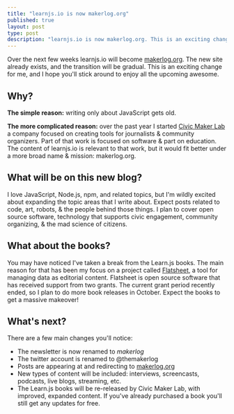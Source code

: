 ```yaml
---
title: "learnjs.io is now makerlog.org"
published: true
layout: post
type: post
description: "learnjs.io is now makerlog.org. This is an exciting change, and I hope you'll stick around to enjoy all the upcoming awesome."
---
```


Over the next few weeks learnjs.io will become [makerlog.org](http://makerlog.org). The new site already exists, and the transition will be gradual. This is an exciting change for me, and I hope you'll stick around to enjoy all the upcoming awesome.

## Why?
**The simple reason:** writing only about JavaScript gets old.

**The more complicated reason:** over the past year I started [Civic Maker Lab](http://civicmakerlab.com) a company focused on creating tools for journalists & community organizers. Part of that work is focused on software & part on education. The content of learnjs.io is relevant to that work, but it would fit better under a more broad name & mission: makerlog.org.

## What will be on this new blog?
I love JavaScript, Node.js, npm, and related topics, but I'm wildly excited about expanding the topic areas that I write about. Expect posts related to code, art, robots, & the people behind those things. I plan to cover open source software, technology that supports civic engagement, community organizing, & the mad science of citizens.

## What about the books?
You may have noticed I've taken a break from the Learn.js books. The main reason for that has been my focus on a project called [Flatsheet](http://flatsheet.io), a tool for managing data as editorial content. Flatsheet is open source software that has received support from two grants. The current grant period recently ended, so I plan to do more book releases in October. Expect the books to get a massive makeover!

## What's next?
There are a few main changes you'll notice:

- The newsletter is now renamed to _makerlog_
- The twitter account is renamed to @themakerlog
- Posts are appearing at and redirecting to [makerlog.org](http://makerlog.org)
- New types of content will be included: interviews, screencasts, podcasts, live blogs, streaming, etc.
- The Learn.js books will be re-released by Civic Maker Lab, with improved, expanded content. If you've already purchased a book you'll still get any updates for free.
